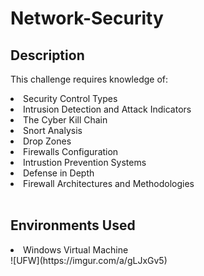 # Network-Security
<h2>Description</h2>
<p>This challenge requires knowledge of:
<li>Security Control Types</li>
<li>Intrusion Detection and Attack Indicators</li>
<li>The Cyber Kill Chain</li>
<li>Snort Analysis</li>
<li>Drop Zones</li>
<li>Firewalls Configuration</li>
<li>Intrustion Prevention Systems</li>
<li>Defense in Depth</li>
<li>Firewall Architectures and Methodologies</li>
<br>
<h2>Environments Used</h2>
<li>Windows Virtual Machine</li>
![UFW](https://imgur.com/a/gLJxGv5)
